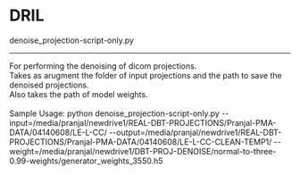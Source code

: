 # DRIL

denoise_projection-script-only.py
___________________________________
For performing the denoising of dicom projections.<br>
Takes as arugment the folder of input projections and the path to save the denoised projections.<br>
Also takes the path of model weights.<br>
<br>
Sample Usage:
python denoise_projection-script-only.py --input=/media/pranjal/newdrive1/REAL-DBT-PROJECTIONS/Pranjal-PMA-DATA/04140608/LE-L-CC/ --output=/media/pranjal/newdrive1/REAL-DBT-PROJECTIONS/Pranjal-PMA-DATA/04140608/LE-L-CC-CLEAN-TEMP1/ --weight=/media/pranjal/newdrive1/DBT-PROJ-DENOISE/normal-to-three-0.99-weights/generator_weights_3550.h5
